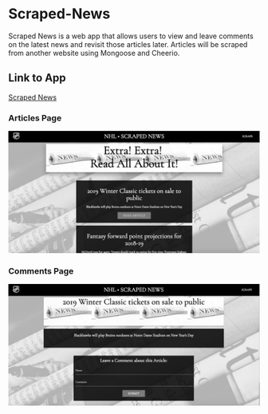 # Scraped-News

Scraped News is a web app that allows users to view and leave comments on the latest news and revisit those articles later. Articles will be scraped from another website using Mongoose and Cheerio.


## Link to App

[Scraped News](https://peaceful-inlet-61528.herokuapp.com)

### Articles Page

![Screen Shot](public/assets/images/ScreenShot.png)

### Comments Page

![Screen Shot](public/assets/images/ScreenShot2.png)




